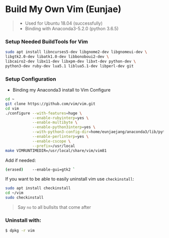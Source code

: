 # Build My Own Vim (Eunjae)

> - Used for Ubuntu 18.04 (successfully)
> - Binding with Anaconda3-5.2.0 (python 3.6.5)

### Setup Needed BuildTools for Vim

```bash
sudo apt install libncurses5-dev libgnome2-dev libgnomeui-dev \
libgtk2.0-dev libatk1.0-dev libbonoboui2-dev \
libcairo2-dev libx11-dev libxpm-dev libxt-dev python-dev \
python3-dev ruby-dev lua5.1 liblua5.1-dev libperl-dev git
```

### Setup Configuration
- Binding my Anaconda3 install to Vim Configure
```bash
cd ~
git clone https://github.com/vim/vim.git
cd vim
./configure --with-features=huge \
            --enable-rubyinterp=yes \
            --enable-multibyte \
            --enable-python3interp=yes \
            --with-python3-config-dir=home/eunjaejang/anaconda3/lib/python3.6/config-3.6m-x86_64-linux-gnu \
            --enable-perlinterp=yes \
            --enable-cscope \
            --prefix=/usr/local
make VIMRUNTIMEDIR=/usr/local/share/vim/vim81
```

Add if needed:
```bash
(erased)    --enable-gui=gtk2 `
```

If you want to be able to easily uninstall vim use `checkinstall`:
```bash
sudo apt install checkinstall
cd ~/vim
sudo checkinstall
```

> Say `no` to all bullsits that come after

### Uninstall with:
```bash
$ dpkg -r vim
```